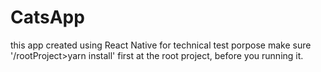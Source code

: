 # CatsApp
this app created using React Native for technical test porpose
make sure '/rootProject>yarn install' first at the root project, before you running it.


